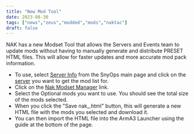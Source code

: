 ```yaml
---
title: "New Mod Tool"
date: 2023-08-30
tags: ["news","zeus","modded","mods","naktac"]
draft: false
---
```


NAK has a new Modset Tool that allows the Servers and Events team to update mods without having to manually generate and distribute PRESET HTML files.  This will allow for faster updates and more accurate mod pack information.

+ To use, select [Server Info](/servers) from the SnyOps main page and click on the [server](/servers/nak2) you want to get the mod list for.  
+ Click on the [Nak Modset Manager](https://dell-wsl.rove-minor.ts.net/?nak_modded_basic=3026334460,3006516384*) link.  
+ Select the Optional mods you want to use.  You should see the total size of the mods selected.
+ When you click the "Save nak_<name>.html" button, this will generate a new HTML file with the mods you selected and download it.
+ You can then import the HTML file into the ArmA3 Launcher using the guide at the bottom of the page.